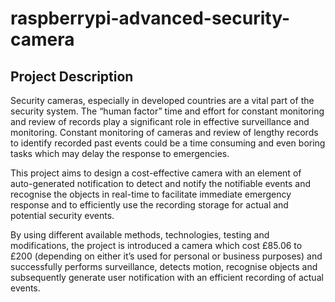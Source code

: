 # raspberrypi-advanced-security-camera
## Project Description
Security cameras, especially in developed countries are a vital part of the security system. The
“human factor” time and effort for constant monitoring and review of records play a significant
role in effective surveillance and monitoring. Constant monitoring of cameras and review of
lengthy records to identify recorded past events could be a time consuming and even boring
tasks which may delay the response to emergencies.

This project aims to design a cost-effective camera with an element of auto-generated notification
to detect and notify the notifiable events and recognise the objects in real-time to
facilitate immediate emergency response and to efficiently use the recording storage for actual
and potential security events.

By using different available methods, technologies, testing and modifications, the project is
introduced a camera which cost £85.06 to £200 (depending on either it’s used for personal or
business purposes) and successfully performs surveillance, detects motion, recognise objects and
subsequently generate user notification with an efficient recording of actual events.
